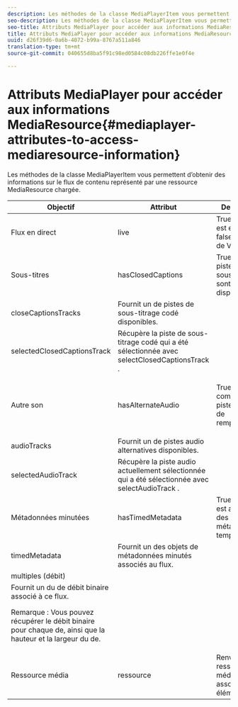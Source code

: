 ```yaml
---
description: Les méthodes de la classe MediaPlayerItem vous permettent d’obtenir des informations sur le flux de contenu représenté par une ressource MediaResource chargée.
seo-description: Les méthodes de la classe MediaPlayerItem vous permettent d’obtenir des informations sur le flux de contenu représenté par une ressource MediaResource chargée.
seo-title: Attributs MediaPlayer pour accéder aux informations MediaResource
title: Attributs MediaPlayer pour accéder aux informations MediaResource
uuid: d26f39d6-0a6b-4072-b99a-8767a511a846
translation-type: tm+mt
source-git-commit: 040655d8ba5f91c98ed0584c08db226ffe1e0f4e

---
```



# Attributs MediaPlayer pour accéder aux informations MediaResource{#mediaplayer-attributes-to-access-mediaresource-information}

Les méthodes de la classe MediaPlayerItem vous permettent d’obtenir des informations sur le flux de contenu représenté par une ressource MediaResource chargée.

<table frame="all" colsep="1" rowsep="1" id="table_46225307CA5B4BB1869576E0B9141E38"> 
 <thead> 
  <tr rowsep="1"> 
   <th colname="1" class="entry"> Objectif </th> 
   <th colname="2" class="entry"> Attribut </th> 
   <th colname="3" class="entry"> Description </th> 
  </tr> 
 </thead>
 <tbody> 
  <tr rowsep="1"> 
   <td colname="1"> Flux en direct </td> 
   <td colname="2"> <span class="codeph"> live </span> </td> 
   <td colname="3"> True si le flux est en direct ; false s’il s’agit de VOD. </td> 
  </tr> 
  <tr rowsep="1"> 
   <td colname="1" morerows="2"> Sous-titres </td> 
   <td colname="2"> <span class="codeph"> hasClosedCaptions </span> </td> 
   <td colname="3"> True si des pistes de sous-titrage sont disponibles. </td> 
  </tr> 
  <tr rowsep="1"> 
   <td colname="2"> <span class="codeph"> closeCaptionsTracks </span> </td> 
   <td colname="3"> Fournit un  de pistes de sous-titrage codé disponibles. </td> 
  </tr> 
  <tr rowsep="1"> 
   <td colname="2"> <span class="codeph"> selectedClosedCaptionsTrack </span> </td> 
   <td colname="3"> Récupère la piste de sous-titrage codé qui a été sélectionnée avec <span class="codeph"> selectClosedCaptionsTrack </span>. </td> 
  </tr> 
  <tr rowsep="1"> 
   <td colname="1" morerows="2"> Autre son </td> 
   <td colname="2"> <span class="codeph"> hasAlternateAudio </span> </td> 
   <td colname="3"> <p>True si le flux comporte des pistes audio de remplacement. </p> </td> 
  </tr> 
  <tr rowsep="1"> 
   <td colname="2"> <span class="codeph"> audioTracks </span> </td> 
   <td colname="3"> Fournit un  de pistes audio alternatives disponibles. </td> 
  </tr> 
  <tr rowsep="1"> 
   <td colname="2"> <span class="codeph"> selectedAudioTrack </span> </td> 
   <td colname="3"> 
    <ph>
      Récupère la piste audio actuellement sélectionnée qui a été sélectionnée avec <span class="codeph"> selectAudioTrack </span>. 
    </ph> </td> 
  </tr> 
  <tr rowsep="1"> 
   <td colname="1" morerows="1"> Métadonnées minutées </td> 
   <td colname="2"> <span class="codeph"> hasTimedMetadata </span> </td> 
   <td colname="3"> True si le flux est associé à des métadonnées temporisées. </td> 
  </tr> 
  <tr rowsep="1"> 
   <td colname="2"> <span class="codeph"> timedMetadata </span> </td> 
   <td colname="3"> Fournit un des objets de métadonnées minutés associés au flux. </td> 
  </tr> 
  <tr rowsep="1"> 
   <td colname="1" morerows="1">  multiples (débit) </td> 
   <td colname="2" morerows="1"> <span class="codeph"> </span> </td> 
   <td colname="3"> </td> 
  </tr> 
  <tr rowsep="1"> 
   <td colname="3"> Fournit un  du de débit binaire associé à ce flux. <p>Remarque :  Vous pouvez récupérer le débit binaire pour chaque  de, ainsi que la hauteur et la largeur du  de. </p> </td> 
  </tr> 
  <tr rowsep="1"> 
   <td colname="1"> Ressource média </td> 
   <td colname="2"> <span class="codeph"> ressource </span> </td> 
   <td colname="3"> Renvoie la ressource média associée à cet élément. </td> 
  </tr> 
 </tbody> 
</table>

